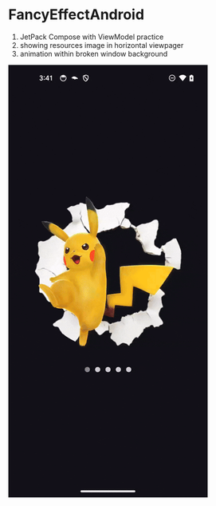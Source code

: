 # FancyEffectAndroid

1. JetPack Compose with ViewModel practice
2. showing resources image in horizontal viewpager 
3. animation within broken window background



![demo.gif](demo.gif)